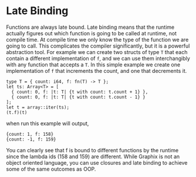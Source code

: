 # Late Binding

Functions are always late bound. Late binding means that the runtime actually
figures out which function is going to be called at runtime, not compile time.
At compile time we only know the type of the function we are going to call. This
complicates the compiler significantly, but it is a powerful abstraction tool.
For example we can create two structs of type `T` that each contain a different
implementation of `f`, and we can use them interchangibly with any function that
accepts a `T`. In this simple example we create one implementation of `f` that
increments the count, and one that decrements it.

```
type T = { count: i64, f: fn(T) -> T };
let ts: Array<T> = [
  { count: 0, f: |t: T| {t with count: t.count + 1} },
  { count: 0, f: |t: T| {t with count: t.count - 1} }
];
let t = array::iter(ts);
(t.f)(t)
```

when run this example will output,

```
{count: 1, f: 158}
{count: -1, f: 159}
```

You can clearly see that f is bound to different functions by the runtime since
the lambda ids (158 and 159) are different. While Graphix is not an object
oriented language, you can use closures and late binding to achieve some of the
same outcomes as OOP.
